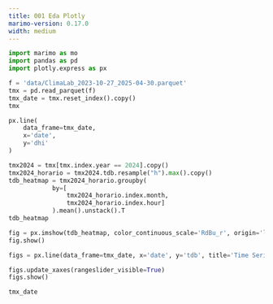 ```yaml
---
title: 001 Eda Plotly
marimo-version: 0.17.0
width: medium
---
```


```python {.marimo}
import marimo as mo
import pandas as pd
import plotly.express as px
```

```python {.marimo}
f = 'data/ClimaLab_2023-10-27_2025-04-30.parquet'
tmx = pd.read_parquet(f)
tmx_date = tmx.reset_index().copy()
tmx
```

```python {.marimo}
px.line(
    data_frame=tmx_date,
    x='date',
    y='dhi'
)
```

```python {.marimo}
tmx2024 = tmx[tmx.index.year == 2024].copy()
tmx2024_horario = tmx2024.tdb.resample("h").max().copy()
tdb_heatmap = tmx2024_horario.groupby(
            by=[
                tmx2024_horario.index.month,
                tmx2024_horario.index.hour]
            ).mean().unstack().T
tdb_heatmap
```

```python {.marimo}
fig = px.imshow(tdb_heatmap, color_continuous_scale='RdBu_r', origin='lower')
fig.show()
```

```python {.marimo}
figs = px.line(data_frame=tmx_date, x='date', y='tdb', title='Time Series with Rangeslider')

figs.update_xaxes(rangeslider_visible=True)
figs.show()
```

```python {.marimo}
tmx_date
```

```python {.marimo}

```